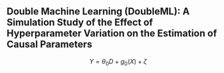 ## Double Machine Learning (DoubleML): A Simulation Study of the Effect of Hyperparameter Variation on the Estimation of Causal Parameters

$$
\begin{equation}
  Y = \theta_{0}D + g_{0}(X) + \zeta
\end{equation}
$$
